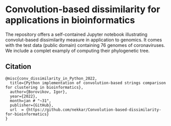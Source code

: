 # Convolution-based dissimilarity for applications in bioinformatics

The repository offers a self-contained Jupyter notebook illustrating convolut-based dissimilarity measure in application to genomics. It comes with the test data (public domain) containing 76 genomes of coronaviruses. We include a complet examply of computing their phylogenetic tree.

## Citation

    @misc{conv_dissimilarity_in_Python_2022,
      title={Python implementation of convolution-based strings comparison for clustering in bioinformatics},
      author={Borovikov, Igor},
      year={2022},
      month=jan # "~31",
      publisher={GitHub},
      url  = {https://github.com/nekkar/Convolution-based-dissimilarity-for-bioinformatics}
    }
